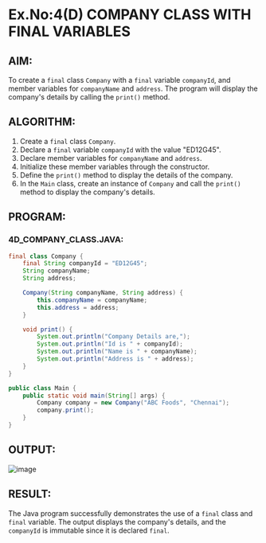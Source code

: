 # Ex.No:4(D) COMPANY CLASS WITH FINAL VARIABLES

## AIM:
To create a `final` class `Company` with a `final` variable `companyId`, and member variables for `companyName` and `address`. The program will display the company's details by calling the `print()` method.

## ALGORITHM:
1. Create a `final` class `Company`.
2. Declare a `final` variable `companyId` with the value "ED12G45".
3. Declare member variables for `companyName` and `address`.
4. Initialize these member variables through the constructor.
5. Define the `print()` method to display the details of the company.
6. In the `Main` class, create an instance of `Company` and call the `print()` method to display the company's details.

## PROGRAM:

### 4D_COMPANY_CLASS.JAVA:
```java
final class Company {
    final String companyId = "ED12G45";
    String companyName;
    String address;

    Company(String companyName, String address) {
        this.companyName = companyName;
        this.address = address;
    }

    void print() {
        System.out.println("Company Details are,");
        System.out.println("Id is " + companyId);
        System.out.println("Name is " + companyName);
        System.out.println("Address is " + address);
    }
}

public class Main {
    public static void main(String[] args) {
        Company company = new Company("ABC Foods", "Chennai");
        company.print();
    }
}
```

## OUTPUT:
![image](https://github.com/user-attachments/assets/cd68c8d0-87ee-461b-9526-81deb28a10d0)


## RESULT:
The Java program successfully demonstrates the use of a `final` class and `final` variable. The output displays the company's details, and the `companyId` is immutable since it is declared `final`.
